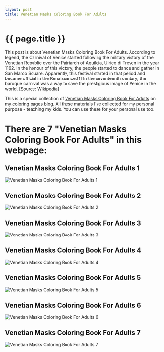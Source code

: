 ```yaml
---
layout: post
title: Venetian Masks Coloring Book For Adults
---
```


{{ page.title }}
================

This post is about Venetian Masks Coloring Book For Adults. According to legend, the Carnival of Venice started following the military victory of the Venetian Republic over the Patriarch of Aquileia, Ulrico di Treven in the year 1162. In the honour of this victory, the people started to dance and gather in San Marco Square. Apparently, this festival started in that period and became official in the Renaissance.[1] In the seventeenth century, the baroque carnival was a way to save the prestigious image of Venice in the world. [Source: Wikipedia]

This is a special collection of  [Venetian Masks Coloring Book For Adults](https://coloring-pages.github.io/2022/1/12/Venetian-Masks-Coloring-Book-For-Adults.html) on [my coloring pages blog](https://coloring-pages.github.io/). All these materials I've collected for my personal purpose - teaching my kids. You can use these for your personal use too.

# **There are 7 "Venetian Masks Coloring Book For Adults" in this webpage:**

## Venetian Masks Coloring Book For Adults 1

![Venetian Masks Coloring Book For Adults 1](https://coloring-pages.github.io/coloring-pages/Venetian-Masks-Coloring-Book-For-Adults-1.png)

<script async src="https://pagead2.googlesyndication.com/pagead/js/adsbygoogle.js?client=ca-pub-6753140515841889" crossorigin="anonymous"></script> <ins class="adsbygoogle" style="display:block" data-ad-format="autorelaxed" data-ad-client="ca-pub-6753140515841889" data-ad-slot="5405745125"></ins><script>(adsbygoogle = window.adsbygoogle || []).push({}); </script>

## Venetian Masks Coloring Book For Adults 2

![Venetian Masks Coloring Book For Adults 2](https://coloring-pages.github.io/coloring-pages/Venetian-Masks-Coloring-Book-For-Adults-2.png)

## Venetian Masks Coloring Book For Adults 3

![Venetian Masks Coloring Book For Adults 3](https://coloring-pages.github.io/coloring-pages/Venetian-Masks-Coloring-Book-For-Adults-3.png)

## Venetian Masks Coloring Book For Adults 4

![Venetian Masks Coloring Book For Adults 4](https://coloring-pages.github.io/coloring-pages/Venetian-Masks-Coloring-Book-For-Adults-4.png)

## Venetian Masks Coloring Book For Adults 5

![Venetian Masks Coloring Book For Adults 5](https://coloring-pages.github.io/coloring-pages/Venetian-Masks-Coloring-Book-For-Adults-5.png)

## Venetian Masks Coloring Book For Adults 6

![Venetian Masks Coloring Book For Adults 6](https://coloring-pages.github.io/coloring-pages/Venetian-Masks-Coloring-Book-For-Adults-6.png)

## Venetian Masks Coloring Book For Adults 7

![Venetian Masks Coloring Book For Adults 7](https://coloring-pages.github.io/coloring-pages/Venetian-Masks-Coloring-Book-For-Adults-7.png)

<script async src="https://pagead2.googlesyndication.com/pagead/js/adsbygoogle.js?client=ca-pub-6753140515841889" crossorigin="anonymous"></script> <ins class="adsbygoogle" style="display:block" data-ad-format="autorelaxed" data-ad-client="ca-pub-6753140515841889" data-ad-slot="5405745125"></ins><script>(adsbygoogle = window.adsbygoogle || []).push({}); </script>

